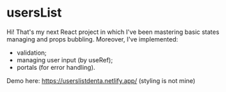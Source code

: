 # usersList

Hi! That's my next React project in which I've been mastering basic states managing and props bubbling. Moreover, I've implemented:
- validation;
- managing user input (by useRef);
- portals (for error handling).

Demo here: https://userslistdenta.netlify.app/ (styling is not mine)
